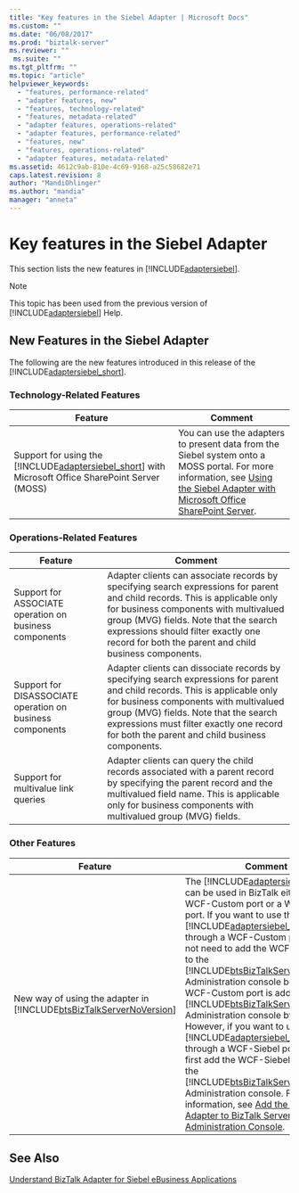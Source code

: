 ```yaml
---
title: "Key features in the Siebel Adapter | Microsoft Docs"
ms.custom: ""
ms.date: "06/08/2017"
ms.prod: "biztalk-server"
ms.reviewer: ""
 ms.suite: ""
ms.tgt_pltfrm: ""
ms.topic: "article"
helpviewer_keywords: 
  - "features, performance-related"
  - "adapter features, new"
  - "features, technology-related"
  - "features, metadata-related"
  - "adapter features, operations-related"
  - "adapter features, performance-related"
  - "features, new"
  - "features, operations-related"
  - "adapter features, metadata-related"
ms.assetid: 4612c9ab-810e-4c69-9168-a25c58682e71
caps.latest.revision: 8
author: "MandiOhlinger"
ms.author: "mandia"
manager: "anneta"
---
```

# Key features in the Siebel Adapter
This section lists the new features in [!INCLUDE[adaptersiebel](../../includes/adaptersiebel-md.md)].  
  
> [!NOTE]
>  This topic has been used from the previous version of [!INCLUDE[adaptersiebel](../../includes/adaptersiebel-md.md)] Help.  
  
## New Features in the Siebel Adapter  
 The following are the new features introduced in this release of the [!INCLUDE[adaptersiebel_short](../../includes/adaptersiebel-short-md.md)].  
  
### Technology-Related Features  
  
|Feature|Comment|  
|-------------|-------------|  
|Support for using the [!INCLUDE[adaptersiebel_short](../../includes/adaptersiebel-short-md.md)] with Microsoft Office SharePoint Server (MOSS)|You can use the adapters to present data from the Siebel system onto a MOSS portal. For more information, see [Using the Siebel Adapter with Microsoft Office SharePoint Server](https://msdn.microsoft.com/library/dd788017.aspx).|  
  
### Operations-Related Features  
  
|Feature|Comment|  
|-------------|-------------|  
|Support for ASSOCIATE operation on business components|Adapter clients can associate records by specifying search expressions for parent and child records. This is applicable only for business components with multivalued group (MVG) fields. Note that the search expressions should filter exactly one record for both the parent and child business components.|  
|Support for DISASSOCIATE operation on business components|Adapter clients can dissociate records by specifying search expressions for parent and child records. This is applicable only for business components with multivalued group (MVG) fields. Note that the search expressions must filter exactly one record for both the parent and child business components.|  
|Support for multivalue link queries|Adapter clients can query the child records associated with a parent record by specifying the parent record and the multivalued field name. This is applicable only for business components with multivalued group (MVG) fields.|  
  
### Other Features  
  
|Feature|Comment|  
|-------------|-------------|  
|New way of using the adapter in [!INCLUDE[btsBizTalkServerNoVersion](../../includes/btsbiztalkservernoversion-md.md)]|The [!INCLUDE[adaptersiebel_short](../../includes/adaptersiebel-short-md.md)] can be used in BizTalk either as a WCF-Custom port or a WCF-Siebel port. If you want to use the [!INCLUDE[adaptersiebel_short](../../includes/adaptersiebel-short-md.md)] through a WCF-Custom port, you do not need to add the WCF-Custom port to the [!INCLUDE[btsBizTalkServerNoVersion](../../includes/btsbiztalkservernoversion-md.md)] Administration console because the WCF-Custom port is added to the [!INCLUDE[btsBizTalkServerNoVersion](../../includes/btsbiztalkservernoversion-md.md)] Administration console by default. However, if you want to use the [!INCLUDE[adaptersiebel_short](../../includes/adaptersiebel-short-md.md)] through a WCF-Siebel port, you must first add the WCF-Siebel adapter to the [!INCLUDE[btsBizTalkServerNoVersion](../../includes/btsbiztalkservernoversion-md.md)] Administration console. For more information, see [Add the Siebel Adapter to BizTalk Server Administration Console](../../adapters-and-accelerators/adapter-siebel/add-the-siebel-adapter-to-biztalk-server-administration-console.md).|  
  
## See Also  
 [Understand BizTalk Adapter for Siebel eBusiness Applications](../../adapters-and-accelerators/adapter-siebel/understand-biztalk-adapter-for-siebel-ebusiness-applications.md)